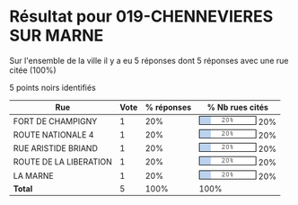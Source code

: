 # Résultat pour 019-CHENNEVIERES SUR MARNE

Sur l'ensemble de la ville il y a eu 5 réponses dont 5 réponses avec une rue citée (100%)

5 points noirs identifiés

| Rue | Vote | % réponses | % Nb rues cités|
|-----|------|------------|----------------|
| FORT DE CHAMPIGNY | 1 | 20% | <img src="../../img/bar_20.gif" />&nbsp;20%|
| ROUTE NATIONALE 4 | 1 | 20% | <img src="../../img/bar_20.gif" />&nbsp;20%|
| RUE ARISTIDE BRIAND | 1 | 20% | <img src="../../img/bar_20.gif" />&nbsp;20%|
| ROUTE DE LA LIBERATION | 1 | 20% | <img src="../../img/bar_20.gif" />&nbsp;20%|
| LA MARNE | 1 | 20% | <img src="../../img/bar_20.gif" />&nbsp;20%|
| **Total** | 5 | 100% | 100%|
